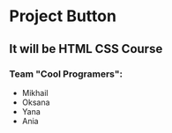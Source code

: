# Project Button
## It will be HTML CSS Course

### Team "Cool Programers":

- Mikhail
- Oksana
- Yana
- Ania

